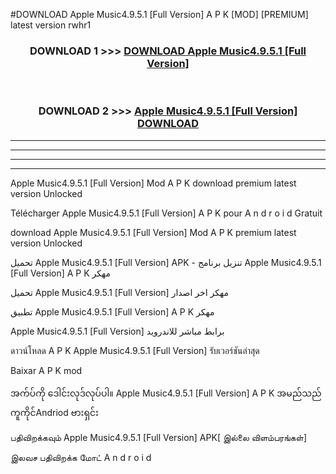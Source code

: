 #DOWNLOAD Apple Music4.9.5.1 [Full Version] A P K [MOD] [PREMIUM] latest version rwhr1



<div align="center">

<h3>DOWNLOAD 1 >>> <a href="https://teeasianyam.web.app?sq=Apple Music4.9.5.1 [Full Version]">DOWNLOAD Apple Music4.9.5.1 [Full Version] </a></h3><br>

<h3>DOWNLOAD 2 >>> <a href="https://teeasianyam.web.app?sq=Apple Music4.9.5.1 [Full Version] ">Apple Music4.9.5.1 [Full Version]  DOWNLOAD </a></h3>

</div>


----------------------------------------------------------

----------------------------------------------------------

----------------------------------------------------------

----------------------------------------------------------


Apple Music4.9.5.1 [Full Version]  Mod A P K download premium latest version Unlocked

Télécharger Apple Music4.9.5.1 [Full Version]  A P K pour A n d r o i d Gratuit

download Apple Music4.9.5.1 [Full Version]  Mod A P K premium latest version Unlocked

تحميل Apple Music4.9.5.1 [Full Version]  APK - تنزيل برنامج Apple Music4.9.5.1 [Full Version]  A P K مهكر

تحميل Apple Music4.9.5.1 [Full Version]  مهكر اخر اصدار

تطبيق Apple Music4.9.5.1 [Full Version]  A P K مهكر

Apple Music4.9.5.1 [Full Version]  برابط مباشر للاندرويد

ดาวน์โหลด A P K Apple Music4.9.5.1 [Full Version]  รับเวอร์ชันล่าสุด

Baixar A P K mod

အက်ပ်ကို ဒေါင်းလုဒ်လုပ်ပါ။ Apple Music4.9.5.1 [Full Version]  A P K အမည်သည်ကူကိုင်Andriod ဗားရှင်း

பதிவிறக்கவும் Apple Music4.9.5.1 [Full Version]  APK[ இல்லை விளம்பரங்கள்] 
 
இலவச பதிவிறக்க மோட் A n d r o i d



